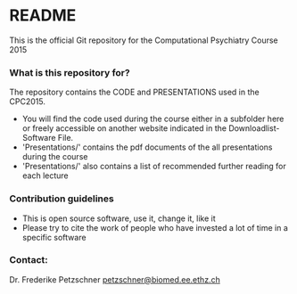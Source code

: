 # README #

This is the official Git repository for the Computational Psychiatry Course 2015

### What is this repository for? ###

The repository contains the CODE and PRESENTATIONS used in the CPC2015.

* You will find the code used during the course either in a subfolder here or freely accessible on another website indicated in the Downloadlist-Software File.
* 'Presentations/' contains the pdf documents of the all presentations during the course
* 'Presentations/' also contains a list of recommended further reading for each lecture


### Contribution guidelines ###

* This is open source software, use it, change it, like it
* Please try to cite the work of people who have invested a lot of time in a specific software

### Contact:
Dr. Frederike Petzschner
petzschner@biomed.ee.ethz.ch